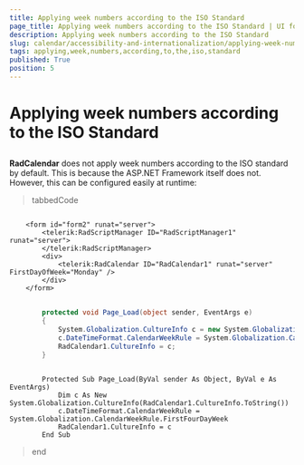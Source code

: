 ```yaml
---
title: Applying week numbers according to the ISO Standard
page_title: Applying week numbers according to the ISO Standard | UI for ASP.NET AJAX Documentation
description: Applying week numbers according to the ISO Standard
slug: calendar/accessibility-and-internationalization/applying-week-numbers-according-to-the-iso-standard
tags: applying,week,numbers,according,to,the,iso,standard
published: True
position: 5
---
```


# Applying week numbers according to the ISO Standard



## 

__RadCalendar__ does not apply week numbers according to the ISO standard by default. This is because the ASP.NET Framework itself does not. However, this can be configured easily at runtime:

>tabbedCode

````ASPNET
	     
	<form id="form2" runat="server">
	    <telerik:RadScriptManager ID="RadScriptManager1" runat="server">
	    </telerik:RadScriptManager>
	    <div>
	        <telerik:RadCalendar ID="RadCalendar1" runat="server" FirstDayOfWeek="Monday" />
	    </div>
	</form>
````



````C#
	
	    protected void Page_Load(object sender, EventArgs e)
	    {
	        System.Globalization.CultureInfo c = new System.Globalization.CultureInfo(RadCalendar1.CultureInfo.ToString());
	        c.DateTimeFormat.CalendarWeekRule = System.Globalization.CalendarWeekRule.FirstFourDayWeek;
	        RadCalendar1.CultureInfo = c;
	    }
````



````VB.NET
	     
	    Protected Sub Page_Load(ByVal sender As Object, ByVal e As EventArgs)
	        Dim c As New System.Globalization.CultureInfo(RadCalendar1.CultureInfo.ToString())
	        c.DateTimeFormat.CalendarWeekRule = System.Globalization.CalendarWeekRule.FirstFourDayWeek
	        RadCalendar1.CultureInfo = c
	    End Sub
````


>end
